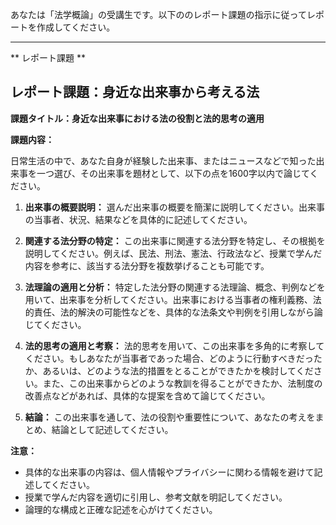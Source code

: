 あなたは「法学概論」の受講生です。以下ののレポート課題の指示に従ってレポートを作成してください。

---------------------------------------
** レポート課題 **

## レポート課題：身近な出来事から考える法

**課題タイトル：身近な出来事における法の役割と法的思考の適用**

**課題内容：**

日常生活の中で、あなた自身が経験した出来事、またはニュースなどで知った出来事を一つ選び、その出来事を題材として、以下の点を1600字以内で論じてください。

1. **出来事の概要説明：** 選んだ出来事の概要を簡潔に説明してください。出来事の当事者、状況、結果などを具体的に記述してください。

2. **関連する法分野の特定：** この出来事に関連する法分野を特定し、その根拠を説明してください。例えば、民法、刑法、憲法、行政法など、授業で学んだ内容を参考に、該当する法分野を複数挙げることも可能です。

3. **法理論の適用と分析：** 特定した法分野の関連する法理論、概念、判例などを用いて、出来事を分析してください。出来事における当事者の権利義務、法的責任、法的解決の可能性などを、具体的な法条文や判例を引用しながら論じてください。

4. **法的思考の適用と考察：** 法的思考を用いて、この出来事を多角的に考察してください。もしあなたが当事者であった場合、どのように行動すべきだったか、あるいは、どのような法的措置をとることができたかを検討してください。また、この出来事からどのような教訓を得ることができたか、法制度の改善点などがあれば、具体的な提案を含めて論じてください。

5. **結論：** この出来事を通して、法の役割や重要性について、あなたの考えをまとめ、結論として記述してください。


**注意：**

* 具体的な出来事の内容は、個人情報やプライバシーに関わる情報を避けて記述してください。
* 授業で学んだ内容を適切に引用し、参考文献を明記してください。
* 論理的な構成と正確な記述を心がけてください。



